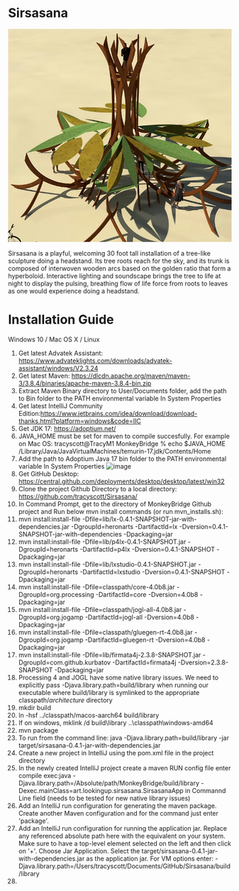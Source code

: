 # Sirsasana
![image](sirsasana.webp)

Sirsasana is a playful, welcoming 30 foot tall installation of a tree-like sculpture doing a headstand. Its tree roots reach for the sky, and its trunk is composed of interwoven wooden arcs based on the golden ratio that form a hyperboloid. Interactive lighting and soundscape brings the tree to life at night to display the pulsing, breathing flow of life force from roots to leaves as one would experience doing a headstand.

# Installation Guide
Windows 10 / Mac OS X / Linux
1. Get latest Advatek Assistant: https://www.advateklights.com/downloads/advatek-assistant/windows/V2.3.24
2. Get latest Maven: https://dlcdn.apache.org/maven/maven-3/3.8.4/binaries/apache-maven-3.8.4-bin.zip
3. Extract Maven Binary directory to User/Documents folder, add the path to Bin folder to the PATH environmental variable In System Properties
4. Get latest IntelliJ Community Edition:https://www.jetbrains.com/idea/download/download-thanks.html?platform=windows&code=IIC 
5. Get JDK 17: https://adoptium.net/
6. JAVA_HOME must be set for maven to compile succesfully. For example on Mac OS: tracyscott@TracyM1 MonkeyBridge % echo $JAVA_HOME
   /Library/Java/JavaVirtualMachines/temurin-17.jdk/Contents/Home
7. Add the path to Adoptium Java 17 bin folder to the PATH environmental variable In System Properties
![image](https://user-images.githubusercontent.com/36283333/149656913-bb1a55fa-a542-4afe-988f-ee23ba117b8b.png)
8. Get GitHub Desktop: https://central.github.com/deployments/desktop/desktop/latest/win32
9. Clone the project Github Directory to a local directory: https://github.com/tracyscott/Sirsasana/
10. In Command Prompt, get to the directory of MonkeyBridge Github project and Run below mvn install commands (or run mvn_installs.sh):
11. mvn install:install-file -Dfile=lib/lx-0.4.1-SNAPSHOT-jar-with-dependencies.jar -DgroupId=heronarts -DartifactId=lx -Dversion=0.4.1-SNAPSHOT-jar-with-dependencies -Dpackaging=jar
12. mvn install:install-file -Dfile=lib/p4lx-0.4.1-SNAPSHOT.jar -DgroupId=heronarts -DartifactId=p4lx -Dversion=0.4.1-SNAPSHOT -Dpackaging=jar
13. mvn install:install-file -Dfile=lib/lxstudio-0.4.1-SNAPSHOT.jar -DgroupId=heronarts -DartifactId=lxstudio -Dversion=0.4.1-SNAPSHOT -Dpackaging=jar
14. mvn install:install-file -Dfile=classpath/core-4.0b8.jar -DgroupId=org.processing -DartifactId=core -Dversion=4.0b8 -Dpackaging=jar
15. mvn install:install-file -Dfile=classpath/jogl-all-4.0b8.jar -DgroupId=org.jogamp -DartifactId=jogl-all -Dversion=4.0b8 -Dpackaging=jar
16. mvn install:install-file -Dfile=classpath/gluegen-rt-4.0b8.jar -DgroupId=org.jogamp -DartifactId=gluegen-rt -Dversion=4.0b8 -Dpackaging=jar
17. mvn install:install-file -Dfile=lib/firmata4j-2.3.8-SNAPSHOT.jar -DgroupId=com.github.kurbatov -DartifactId=firmata4j -Dversion=2.3.8-SNAPSHOT -Dpackaging=jar
18. Processing 4 and JOGL have some native library issues.  We need to explicitly pass -Djava.library.path=build/library when running our executable where build/library is symlinked to the appropriate classpath/*architecture* directory
19. mkdir build
20. ln -hsf ../classpath/macos-aarch64 build/library
21. If on windows, mklink /d build\library ..\classpath\windows-amd64
22. mvn package
23. To run from the command line: java -Djava.library.path=build/library -jar target/sirsasana-0.4.1-jar-with-dependencies.jar
24. Create a new project in IntelliJ using the pom.xml file in the project directory
25. In the newly created IntelliJ project create a maven RUN config file enter compile exec:java -Djava.library.path=/Absolute/path/MonkeyBridge/build/library -Dexec.mainClass=art.lookingup.sirsasana.SirsasanaApp in Commannd Line field (needs to be tested for new native library issues)
26. Add an IntelliJ run configuration for generating the maven package. Create another Maven configuration and for the command just enter 'package'.
27. Add an IntelliJ run configuration for running the application jar.  Replace any referenced absolute path here with the equivalent on your system. Make sure to have a top-level element selected on the left and then click on '+'.  Choose Jar Application.  Select the target/sirsasana-0.4.1-jar-with-dependencies.jar as the application jar.  For VM options enter: -Djava.library.path=/Users/tracyscott/Documents/GitHub/Sirsasana/build/library
28. 
